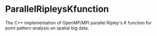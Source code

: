 # ParallelRipleysKfunction
The C++ implementation of OpenMP/MPI parallel Ripley's K function for point pattern analysis on spatial big data.
